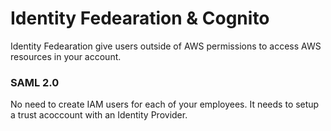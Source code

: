 # Identity Fedearation & Cognito

Identity Fedearation give users outside of AWS permissions to access AWS resources in your account.

### SAML 2.0

No need to create IAM users for each of your employees. It needs to setup a trust acoccount with an Identity Provider.
